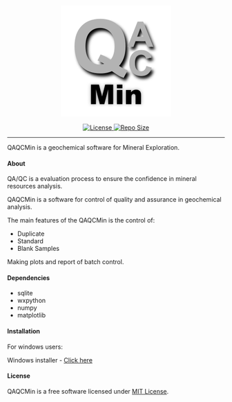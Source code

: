 
<p align="center">
  <a href="#">
    <img src="https://github.com/GuilhermeMene/QAQCMin/blob/master/img/qaqcmin_icon.png" style="max-width:100%;" alt="Icon">
</a>
<p align="center">
  <a href="#">
    <img src="https://img.shields.io/github/license/GuilhermeMene/QAQCMin?style=for-the-badge" style="max-width:100%;" alt="License">
  </a>
  <a href="#">
    <img src="https://img.shields.io/github/repo-size/GuilhermeMene/QAQCMin?style=for-the-badge" style="max-width:100%;" alt="Repo Size">
  </a>

_____________

QAQCMin is a geochemical software for Mineral Exploration.

#### About

QA/QC is a evaluation process to ensure the confidence in mineral resources analysis.

QAQCMin is a software for control of quality and assurance in geochemical analysis.

The main features of the QAQCMin is the control of: 
* Duplicate 
* Standard 
* Blank Samples

Making plots and report of batch control.

#### Dependencies

* sqlite  
* wxpython
* numpy
* matplotlib

#### Installation 

For windows users: 

Windows installer - [Click here](https://github.com/GuilhermeMene/QAQCMin/releases/download/0.1/QAQCMin.exe)


#### License

QAQCMin is a free software licensed under [MIT License](LICENSE).

